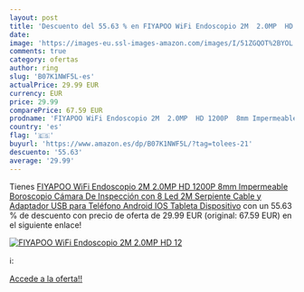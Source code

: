```yaml
---
layout: post
title: 'Descuento del 55.63 % en FIYAPOO WiFi Endoscopio 2M  2.0MP  HD 12'
date: 
image: 'https://images-eu.ssl-images-amazon.com/images/I/51ZGQOT%2BYOL._SL200_.jpg'
comments: true
category: ofertas
author: ring
slug: 'B07K1NWF5L-es'
actualPrice: 29.99 EUR
currency: EUR
price: 29.99
comparePrice: 67.59 EUR
prodname: 'FIYAPOO WiFi Endoscopio 2M  2.0MP  HD 1200P  8mm Impermeable Boroscopio Cámara De Inspección con 8 Led 2M Serpiente Cable y Adaptador USB para Teléfono Android IOS Tableta Dispositivo'
country: 'es'
flag: '🇪🇸'
buyurl: 'https://www.amazon.es/dp/B07K1NWF5L/?tag=tolees-21'
descuento: '55.63'
average: '29.99'
---
```


Tienes [FIYAPOO WiFi Endoscopio 2M  2.0MP  HD 1200P  8mm Impermeable Boroscopio Cámara De Inspección con 8 Led 2M Serpiente Cable y Adaptador USB para Teléfono Android IOS Tableta Dispositivo](https://www.amazon.es/dp/B07K1NWF5L/?tag=tolees-21) con un 55.63 % de descuento con precio de oferta de 29.99 EUR (original: 67.59 EUR) en el siguiente enlace!

[![FIYAPOO WiFi Endoscopio 2M  2.0MP  HD 12](https://images-eu.ssl-images-amazon.com/images/I/51ZGQOT%2BYOL._SL200_.jpg)](https://www.amazon.es/dp/B07K1NWF5L/?tag=tolees-21)

ℹ️:


[Accede a la oferta!!](https://www.amazon.es/dp/B07K1NWF5L/?tag=tolees-21)

